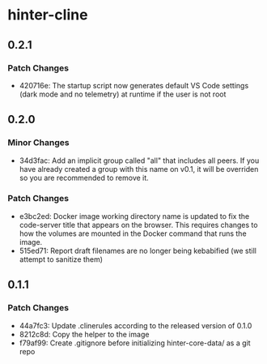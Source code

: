 # hinter-cline

## 0.2.1

### Patch Changes

- 420716e: The startup script now generates default VS Code settings (dark mode and no telemetry) at runtime if the user is not root

## 0.2.0

### Minor Changes

- 34d3fac: Add an implicit group called "all" that includes all peers.
  If you have already created a group with this name on v0.1, it will be overriden so you are recommended to remove it.

### Patch Changes

- e3bc2ed: Docker image working directory name is updated to fix the code-server title that appears on the browser.
  This requires changes to how the volumes are mounted in the Docker command that runs the image.
- 515ed71: Report draft filenames are no longer being kebabified (we still attempt to sanitize them)

## 0.1.1

### Patch Changes

- 44a7fc3: Update .clinerules according to the released version of 0.1.0
- 8212c8d: Copy the helper to the image
- f79af99: Create .gitignore before initializing hinter-core-data/ as a git repo
